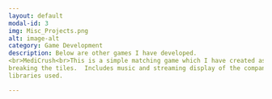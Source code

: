 ```yaml
---
layout: default
modal-id: 3
img: Misc_Projects.png
alt: image-alt
category: Game Development
description: Below are other games I have developed.
<br>MediCrush<br>This is a simple matching game which I have created as a innovation time project at Medidata Solutions.  Plays like CandyCrush with Match 3+ 
breaking the tiles.  Includes music and streaming display of the companies' offerings.  Programmed in Java for the Android platform.  No external
libraries used.

---
```

